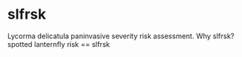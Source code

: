 # slfrsk
Lycorma delicatula paninvasive severity risk assessment.  Why slfrsk?  spotted lanternfly risk == slfrsk
